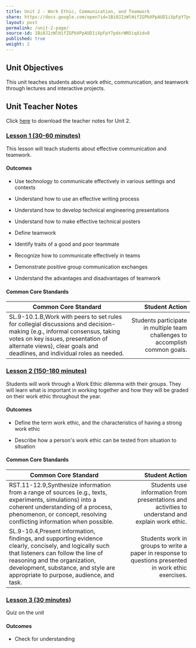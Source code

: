 ```yaml
---
title: Unit 2 - Work Ethic, Communication, and Teamwork
share: https://docs.google.com/open?id=1Bi0J2zWlHifZGPbXPpAUD1iXpFpY7pdsrWN5iqXidv8
layout: post
permalink: /unit-2-page/
source-id: 1Bi0J2zWlHifZGPbXPpAUD1iXpFpY7pdsrWN5iqXidv8
published: true
weight: 2
---
```

## Unit Objectives

This unit teaches students about work ethic, communication, and teamwork through lectures and interactive projects.

## Unit Teacher Notes

Click <a href="https://docs.google.com/document/d/1mUM_eyD0E2XfdrCH64uMQhPRrIn1ZKY2ACEQTPcUmSE/edit?usp=sharing" target="_blank">here</a> to download the teacher notes for Unit 2.

### [Lesson 1 (30-60 minutes)](http://intro-to-engineering-design.lsupathways.org/2_unit_2/1_lesson_1/2018-08-13-unit-2---lesson-1/)

This lesson will teach students about effective communication and teamwork. 

#### Outcomes

* Use technology to communicate effectively in various settings and contexts

* Understand how to use an effective writing process

* Understand how to develop technical engineering presentations

* Understand how to make effective technical posters

* Define teamwork

* Identify traits of a good and poor teammate

* Recognize how to communicate effectively in teams

* Demonstrate positive group communication exchanges

* Understand the advantages and disadvantages of teamwork

#### Common Core Standards

| Common Core Standard                                                                                                                                                                                                                       |                                                               Student Action |
|--------------------------------------------------------------------------------------------------------------------------------------------------------------------------------------------------------------------------------------------|-----------------------------------------------------------------------------:|
| SL.9-10.1.B,Work with peers to set rules for collegial discussions and decision-making (e.g., informal consensus, taking votes on key issues, presentation of alternate views), clear goals and deadlines, and individual roles as needed. | Students participate in multiple team challenges to accomplish common goals. |

### [Lesson 2 (150-180 minutes)](http://intro-to-engineering-design.lsupathways.org/2_unit_2/2_lesson_2/2018-08-13-unit-2---lesson-2/)

Students will work through a Work Ethic dilemma with their groups.  They will learn what is important in working together and how they will be graded on their work ethic throughout the year. 

#### Outcomes 

* Define the term work ethic, and the characteristics of having a strong work ethic

* Describe how a person's work ethic can be tested from situation to situation

#### Common Core Standards

| Common Core Standard                                                                                                                                                                                                                                            |                                                                                       Student Action |
|-----------------------------------------------------------------------------------------------------------------------------------------------------------------------------------------------------------------------------------------------------------------|-----------------------------------------------------------------------------------------------------:|
| RST.11-12.9,Synthesize information from a range of sources (e.g., texts, experiments, simulations) into a coherent understanding of a process, phenomenon, or concept, resolving conflicting information when possible.                                         | Students use information from presentations and activities to understand and explain work ethic.     |
| SL.9-10.4,Present information, findings, and supporting evidence clearly, concisely, and logically such that listeners can follow the line of reasoning and the organization, development, substance, and style are appropriate to purpose, audience, and task. | Students work in groups to write a paper in response to questions presented in work ethic exercises. |

### [Lesson 3 (30 minutes)](http://intro-to-engineering-design.lsupathways.org/2_unit_2/3_lesson_3/) 

Quiz on the unit

#### Outcomes

* Check for understanding

